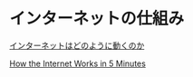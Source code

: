 # インターネットの仕組み
[インターネットはどのように動くのか](https://developer.mozilla.org/ja/docs/Learn/Common_questions/How_does_the_Internet_work)

[How the Internet Works in 5 Minutes](https://www.youtube.com/watch?v=7_LPdttKXPc)
